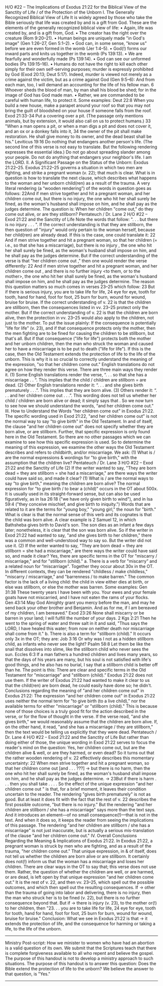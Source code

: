 H/O #22 – The Implications of Exodus 21:22 
for the 
Biblical View of the Sanctity of Life / of the Protection of the Unborn
I. The Generally Recognized Biblical View of Life
It is widely agreed by those who take the Bible seriously that life was created by and is a gift from God. 
These are the elements of the generally recognized biblical view of life: 
• Again, life was created by, and is a gift from, God. 
• The creator has the right over the creature (Rom 9:20–21). 
• Human beings are uniquely made "in God's image" (Gen 1:26–27, Gen 5:1–2). 
• God can, in some sense, "know us" before we are even formed in the womb (Jer 1:4–5). 
• God(!) forms our inward parts and knits us together in the womb (Ps 139:13). 
• We are fearfully and wonderfully made (Ps 139:14). 
• God can see our unformed bodies (Ps 139:15–16). 
• Humans do not have the right to kill each other simply for their own self-serving purposes; murder is 
expressly prohibited by God (Exod 20:13; Deut 5:17). Indeed, murder is viewed not merely as a crime 
against the victim, but as a crime against God (Gen 9:5–6):
And from each man, too, I will demand an accounting for the life of his fellow man. 6 Whoever 
sheds the blood of man, by man shall his blood be shed; for in the image of God has God made 
man. 
• Rather, we are commanded to be careful with human life, to protect it. Some examples: 
Deut 22:8 When you build a new house, make a parapet around your roof so that you may 
not bring the guilt of bloodshed on your house if someone falls from the roof.
Exod 21:33-34 Put a covering over a pit. 
(The passage only mentions animals, but by extension, it would also call on us to protect humans.) 
33 "When a man opens a pit, or when a man digs a pit and does not cover it, and an ox or a
donkey falls into it, 34 the owner of the pit shall make restoration. He shall give money to
its owner, and the dead beast shall be his." 
Leviticus 19:16 Do nothing that endangers another person's life.
(The second line of this verse is not easy to translate. But the following rendering expresses the 
essential idea.) 
Do not go about spreading slander among your people. Do not do anything that endangers 
your neighbor's life. I am the LORD. 
II. A Significant Passage on the Status of the Unborn: Exodus 21:22–25.
Exodus 21:22–25 governs a situation in which two men are fighting, and strike a pregnant woman (v. 22); 
that much is clear. What is in question is how to translate the next clause, which describes what happens 
to the woman and her unborn child(ren) as a result of the trauma. A very literal rendering (a “wooden 
rendering”) of the words in question goes as follows: 
22And if men strive together and hit a pregnant woman, and her children come out, but there is 
no injury, the one who hit her shall surely be fined, as the woman's husband shall impose on 
him, and he shall pay as the judges determine.
The question is: When her children "come out," do they come out alive, or are they stillborn? 
Pentateuch / Dr. Lane 2 H/O #22 – Exod 21:22 and the Sanctity of Life
Note the words that follow: ". . . but there is no injury . . . ". If the correct understanding is that they are 
stillborn, the then question of "injury" would only pertain to the woman herself, because her child(ren) are 
already dead. If this is the case, one could translate it: 
22 And if men strive together and hit a pregnant woman, so that her children <are stillborn> 
(= i.e., so that she has a miscarriage), but there is no <further> injury <to the woman>, the one who 
hit her shall surely be fined, as the woman's husband shall impose on him, and he shall pay as 
the judges determine.
But if the correct understanding of the verse is that "her children come out <alive>," then one would 
render the verse differently: 
22 And if men strive together and hit a pregnant woman, and her children come out <but are 
alive>, and <beyond the trauma of the premature birth> there is no further injury <to them, or to
the mother>, the one who hit her shall surely be fined, as the woman's husband shall impose on 
him, and he shall pay as the judges determine.
The reason this question matters so much comes in verses 23–25 which follow: 
23 But if there is serious injury, you are to take life for life, 24 eye for eye, tooth for tooth, hand for 
hand, foot for foot, 25 burn for burn, wound for wound, bruise for bruise.
If the correct understanding of v. 22 is that the children are stillborn, then the consequences listed in vv. 
23–25 protect only the mother. But if the correct understanding of v. 22 is that the children are born alive, 
then the protection in vv. 23–25 would also apply to the children, not just to the mother. 
To put the issue plainly: 
If the consequence is potentially "life for life" (v. 23), and if that consequence protects only the mother, 
then the men fighting are to be fined for causing the children to be stillborn, but that's all. 
But if that consequence ("life for life") protects both the mother and her unborn children, then the man 
who struck the woman and caused her to have a miscarriage is to be put to death ("life for life"). If this 
is the case, then the Old Testament extends the protection of life to the life of the unborn. This is why it 
is so crucial to correctly understand the meaning of the expression, "so that her children come out." 
English translations do not agree on how they render this verse. There are three main ways they render it. 
(1) Some English translations render the verse, “. . . so that she has a miscarriage . . “. 
This implies that the child / children are stillborn = are dead. 
(2) Other English translations render it: “. . . and she gives birth prematurely . . .”. 
This implies that they are born alive. 
(3) Others render it: “. . . and her children come out . . .”. 
This wording does not tell us whether her child / children are born alive or dead; it simply says that 
<they come out>. 
So we now turn to see how we should understand the words, “and her children come out.” 
III. How to Understand the Words "her children come out" in Exodus 21:22.
The specific wording used in Exod 21:22, "and her children come out" is not the normal way to say "to 
give birth" in the Old Testament. In and of itself, the clause "and her children come out" does not specify 
whether they are born alive, or are stillborn. Further, that specific expression is only found here in the Old 
Testament. So there are no other passages which we can examine to see how this specific expression is 
used. 
So to determine the meaning of this expression, we examine the other ways the Old Testament describes 
and refers to childbirth, and/or miscarriage. We ask: 
(1) What is / are the normal expressions & wordings for "to give birth," with the assumption that the 
children live? 
Pentateuch / Dr. Lane 3 H/O #22 – Exod 21:22 and the Sanctity of Life
(2) If the writer wanted to say, "They are born dead = they are stillborn = she had a miscarriage," are 
there ways the writer could have said so, and made it clear? 
(1) What is / are the normal ways to say "to give birth," meaning the children are born alive?
The normal expression for "to give birth / to bear a (child)" occurs in the OT about 500x. It is usually used 
in its straight-forward sense, but can also be used figuratively, as in Isa 26:18 ("we have only given birth 
to wind"), and in Isa 59:4 ("they conceive mischief, and give birth to iniquity.") 
Words that are related to it are the terms for "young boy," "young girl," the noun for "birth."
What is clear is that the normal sense of this verb and its cognates is that the child was born alive. A 
clear example is 2 Samuel 12, in which Bathsheba gives birth to David's son. The son dies as an infant 
a few days later; nonetheless, it is clear that the son was born alive. 
So if the writer in Exod 21:22 had wanted to say, "and she gives birth to her children," there was a 
common and well-understood way to say so. But the writer did not use it. 
(2) If the writer wanted to say, "They are born dead = they are stillborn = she had a miscarriage," 
are there ways the writer could have said so, and made it clear? 
Yes, there are specific terms in the OT for "miscarry / miscarriage," and for "stillborn (child)." 
a. There is a verb for "miscarry” and a related noun for “miscarriage". Together they occur about 30x 
in the OT. In different contexts, they can be rendered "childless / make childless," "miscarry / 
miscarriage," and "barrenness / to make barren." 
The common factor is the lack of a living child: the child in view either dies at birth, or else was 
stillborn, or else the mother was barren. Some examples: 
Gen 31:38 These twenty years I have been with you. Your ewes and your female goats have 
not miscarried, and I have not eaten the rams of your flocks. 
Gen 43:14 May God Almighty grant you mercy before the man, and may he send back your 
other brother and Benjamin. And as for me, if I am bereaved of my children, I am 
bereaved."
Exod 23:26 None shall miscarry or be barren in your land; I will fulfill the number of your days.
2 Kgs 2:21 Then he went to the spring of water and threw salt in it and said, "Thus says the 
LORD, I have healed this water; from now on neither death nor miscarriage shall 
come from it." 
b. There is also a term for "stillborn (child)." It occurs only 3x in the OT; they are: 
Job 3:16 Or why was I not as a hidden stillborn child, as infants who never see the light?
Psalm 58:8 Let them be like the snail that dissolves into slime, 
 like the stillborn child who never sees the sun.
Eccles 6:3 If a man fathers a hundred children and lives many years, so that the days of his 
years are many, but his soul is not satisfied with life's good things, and he also has 
no burial, I say that a stillborn child is better off than he.
The point is this: There are clear and specific terms in the Old Testament for "miscarriage" and "stillborn 
(child).” Exodus 21:22 does not use them. If the writer of Exodus 21:22 had wanted to make it clear to 
us that the child(ren) are born dead, he could easily have done so; he didn't. 
Conclusions regarding the meaning of "and her children come out" in Exodus 21:22:
The expression "and her children come out" in Exodus 21:22 uses neither the normal term for "to give 
birth (to a live child)," nor the available terms for either "miscarriage" or "stillborn (child)." This is because 
none of those choices is a truly good fit for the action described in the verse, or for the flow of thought in 
the verse. If the verse read, "and she gives birth," we would reasonably assume that the children are born 
alive. If, on the other hand, it read, "and she has a miscarriage / they are stillborn," then the text would be 
telling us explicitly that they were dead. 
Pentateuch / Dr. Lane 4 H/O #22 – Exod 21:22 and the Sanctity of Life
But rather than doing either of those, the unique wording in Exod 21:22 serves to focus the reader's mind 
on the question: 
Yes, her children come out, but are the children alive & well, or are they harmed, or even dead?
So it turns out that the rather wooden rendering of v. 22 effectively describes this momentary uncertainty: 
22 When men strive together and hit a pregnant woman, so that her children come out [and . . . ???]
 → but there is no harm, then the one who hit her shall surely be fined, as the woman's 
husband shall impose on him, and he shall pay as the judges determine. 
 → 23But if there is harm . . . then you shall take . . . . 
So the effect of the unique expression "and her children come out " is that, for a brief moment, it 
leaves their condition uncertain to the reader. 
The rendering "gives birth prematurely" is not as good. But at least it does fit with the fact that the rest of 
v. 22 describes the first possible outcome, "but there is no injury." 
But the rendering "and her children are stillborn / she has a miscarriage" says more than the text says. 
And it introduces an element—of no small consequence(!)—that is not in the text. And when it does so, it 
keeps the reader from seeing the implications of this passage. The rendering "and her children are 
stillborn / she has a miscarriage" is not just inaccurate, but is actually a serious mis-translation of the 
clause "and her children come out." 
IV. Overall Conclusions Regarding the Meaning & Implications of Exodus 21:22.
In Exodus 21:22, a pregnant woman is struck by men who are fighting, and as a result of the trauma, "her 
children come out." That unique expression, in & of itself, does not tell us whether the children are born 
alive or are stillborn. It certainly does not(!) inform us that the woman has a miscarriage and loses her
children. There are clear ways in the OT to say that; this verse does not use them. Rather, the question of 
whether the children are well, or are harmed, or are dead, is left open by that unique expression "and her 
children come out." It is the rest of v. 22, and then vv. 23–25, which spell out the possible outcomes, and 
which then spell out the resulting consequences. 
If → other than the trauma of going into labor and delivering, there is no injury, then the man who struck her 
is to be fined (v. 22), but there is no further consequence beyond that. 
But if → there is injury (v. 23), to the mother or(!) to her children, then "23. . . you are to take life for life, 24
eye for eye, tooth for tooth, hand for hand, foot for foot, 25 burn for burn, wound for wound, bruise for 
bruise." 
Conclusion: What we see in Exodus 21:22 is that → it extends the protection of life, and the consequence 
for harming or taking a life, to the life of the unborn. 
* * * * * 
Ministry Post-script: 
How we minister to women who have had an abortion is a valid question of its own. We submit that the 
Scriptures teach that there is complete forgiveness available to all who repent and believe the gospel. 
The purpose of this handout is not to develop a ministry approach to such situations. 
The purpose of this handout is to answer this question: 
Does the Bible extend the protection of life to the unborn? 
We believe the answer to that question, is "Yes." 
* * * * *
